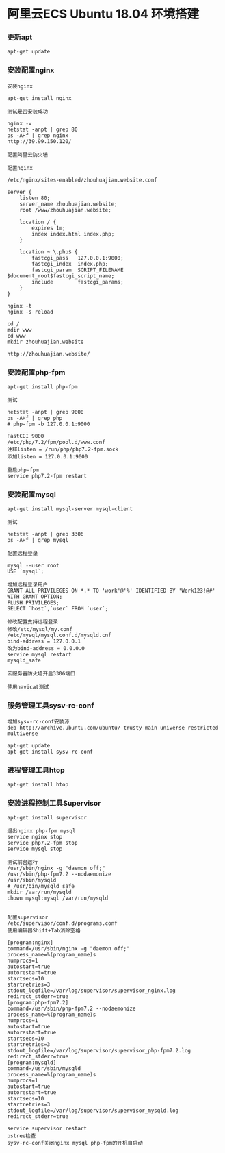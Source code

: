 # 阿里云ECS Ubuntu 18.04 环境搭建

### 更新apt

    apt-get update
    
### 安装配置nginx

    安装nginx

    apt-get install nginx
    
    测试是否安装成功
    
    nginx -v
    netstat -anpt | grep 80
    ps -AHf | grep nginx 
    http://39.99.150.120/
    
    配置阿里云防火墙
    
    配置nginx
    
    /etc/nginx/sites-enabled/zhouhuajian.website.conf
    
    server {
        listen 80;
        server_name zhouhuajian.website;
        root /www/zhouhuajian.website;

        location / {
            expires 1m;
            index index.html index.php;
        }

        location ~ \.php$ {
            fastcgi_pass   127.0.0.1:9000;
            fastcgi_index  index.php;
            fastcgi_param  SCRIPT_FILENAME  $document_root$fastcgi_script_name;
            include        fastcgi_params;
        }
    }
    
    nginx -t 
    nginx -s reload
    
    cd / 
    mdir www 
    cd www 
    mkdir zhouhuajian.website
    
    http://zhouhuajian.website/

### 安装配置php-fpm

    apt-get install php-fpm
    
    测试
    
    netstat -anpt | grep 9000
    ps -AHf | grep php
    # php-fpm -b 127.0.0.1:9000
    
    FastCGI 9000
    /etc/php/7.2/fpm/pool.d/www.conf
    注释listen = /run/php/php7.2-fpm.sock
    添加listen = 127.0.0.1:9000
    
    重启php-fpm
    service php7.2-fpm restart
    
### 安装配置mysql 

    apt-get install mysql-server mysql-client
    
    测试
    
    netstat -anpt | grep 3306
    ps -AHf | grep mysql
    
    配置远程登录
    
    mysql --user root
    USE `mysql`;
    
    增加远程登录用户
    GRANT ALL PRIVILEGES ON *.* TO 'work'@'%' IDENTIFIED BY 'Work123!@#' WITH GRANT OPTION;
    FLUSH PRIVILEGES;
    SELECT `host`,`user` FROM `user`;
    
    修改配置支持远程登录
    修改/etc/mysql/my.conf
    /etc/mysql/mysql.conf.d/mysqld.cnf
    bind-address = 127.0.0.1
    改为bind-address = 0.0.0.0
    service mysql restart
    mysqld_safe 
    
    云服务器防火墙开启3306端口
   
    使用navicat测试
    
### 服务管理工具sysv-rc-conf

    增加sysv-rc-conf安装源
    deb http://archive.ubuntu.com/ubuntu/ trusty main universe restricted multiverse
    
    apt-get update
    apt-get install sysv-rc-conf
    
### 进程管理工具htop

    apt-get install htop
    
### 安装进程控制工具Supervisor

    apt-get install supervisor
    
    退出nginx php-fpm mysql 
    service nginx stop
    service php7.2-fpm stop
    service mysql stop
    
    测试前台运行
    /usr/sbin/nginx -g "daemon off;"
    /usr/sbin/php-fpm7.2 --nodaemonize
    /usr/sbin/mysqld
    # /usr/bin/mysqld_safe
    mkdir /var/run/mysqld
    chown mysql:mysql /var/run/mysqld
    
    
    配置supervisor
    /etc/supervisor/conf.d/programs.conf
    使用编辑器Shift+Tab消除空格
    
    [program:nginx]
    command=/usr/sbin/nginx -g "daemon off;"
    process_name=%(program_name)s
    numprocs=1
    autostart=true
    autorestart=true
    startsecs=10
    startretries=3
    stdout_logfile=/var/log/supervisor/supervisor_nginx.log
    redirect_stderr=true
    [program:php-fpm7.2]
    command=/usr/sbin/php-fpm7.2 --nodaemonize
    process_name=%(program_name)s
    numprocs=1
    autostart=true
    autorestart=true
    startsecs=10
    startretries=3
    stdout_logfile=/var/log/supervisor/supervisor_php-fpm7.2.log
    redirect_stderr=true
    [program:mysqld]
    command=/usr/sbin/mysqld
    process_name=%(program_name)s
    numprocs=1
    autostart=true
    autorestart=true
    startsecs=10
    startretries=3
    stdout_logfile=/var/log/supervisor/supervisor_mysqld.log
    redirect_stderr=true
    
    service supervisor restart
    pstree检查
    sysv-rc-conf关闭nginx mysql php-fpm的开机自启动
    
    
